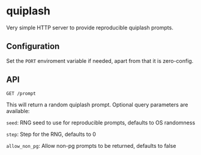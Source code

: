 # quiplash

Very simple HTTP server to provide reproducible quiplash prompts.

## Configuration

Set the `PORT` enviroment variable if needed, apart from that it is zero-config.

## API

`GET /prompt`

This will return a random quiplash prompt. Optional query parameters are available:

`seed`: RNG seed to use for reproducible prompts, defaults to OS randomness

`step`: Step for the RNG, defaults to 0

`allow_non_pg`: Allow non-pg prompts to be returned, defaults to false
